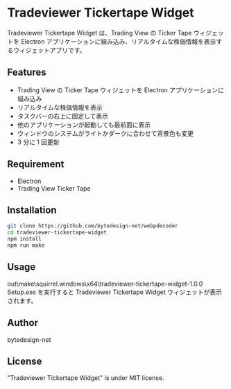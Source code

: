 # Tradeviewer Tickertape Widget

Tradeviewer Tickertape Widget は、Trading View の Ticker Tape ウィジェットを Electron アプリケーションに組み込み、リアルタイムな株価情報を表示するウィジェットアプリです。

## Features

- Trading View の Ticker Tape ウィジェットを Electron アプリケーションに組み込み
- リアルタイムな株価情報を表示
- タスクバーの右上に固定して表示
- 他のアプリケーションが起動しても最前面に表示
- ウィンドウのシステムがライトかダークに合わせて背景色も変更
- 3 分に 1 回更新

## Requirement

- Electron
- Trading View Ticker Tape

## Installation

```bash
git clone https://github.com/bytedesign-net/webpdecoder
cd tradeviewer-tickertape-widget
npm install
npm run make
```

## Usage

out\make\squirrel.windows\x64\tradeviewer-tickertape-widget-1.0.0 Setup.exe を実行すると Tradeviewer Tickertape Widget ウィジェットが表示されます。

## Author

bytedesign-net

## License

"Tradeviewer Tickertape Widget" is under MIT license.
